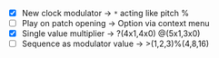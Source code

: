
- [x] New clock modulator
		-> `*` acting like pitch %
- [ ] Play on patch opening
		-> Option via context menu
- [x] Single value multiplier
		-> ?(4x1,4x0)    @(5x1,3x0)
- [ ] Sequence as modulator value
		-> >(1,2,3)%(4,8,16)
